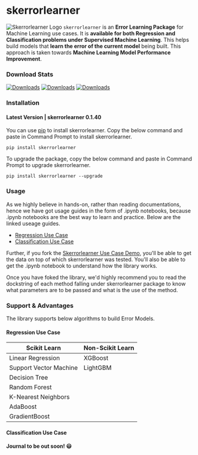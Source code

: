 # skerrorlearner

![Skerrorlearner Logo](https://github.com/IndrashisDas/skerrorlearner/blob/main/Assets/Asset%2013.png)
```skerrorlearner``` is an **Error Learning Package** for Machine Learning use cases. It is **available for both Regression and Classification problems under Supervised Machine Learning**. This helps build models that **learn the error of the current model** being built. This approach is taken towards **Machine Learning Model Performance Improvement**.

### Download Stats

[![Downloads](https://static.pepy.tech/personalized-badge/skerrorlearner?period=total&units=international_system&left_color=black&right_color=orange&left_text=Total%20Downloads)](https://pepy.tech/project/skerrorlearner) [![Downloads](https://static.pepy.tech/personalized-badge/skerrorlearner?period=month&units=international_system&left_color=black&right_color=orange&left_text=Monthly%20Downloads)](https://pepy.tech/project/skerrorlearner) [![Downloads](https://static.pepy.tech/personalized-badge/skerrorlearner?period=week&units=international_system&left_color=black&right_color=orange&left_text=Weekly%20Downloads)](https://pepy.tech/project/skerrorlearner)

### Installation

#### Latest Version | skerrorlearner 0.1.40

You can use [pip](https://pypi.org/project/skerrorlearner/) to install skerrorlearner. Copy the below command and paste in Command Prompt to install skerrorlearner.
```
pip install skerrorlearner
```

To upgrade the package, copy the below command and paste in Command Prompt to upgrade skerrorlearner.
```
pip install skerrorlearner --upgrade
```

### Usage

As we highly believe in hands-on, rather than reading documentations, hence we have got usage guides in the form of .ipynb notebooks, because .ipynb notebooks are the best way to learn and practice. Below are the linked useage guides.

* [Regression Use Case](https://github.com/IndrashisDas/skerrorlearner/blob/main/Skerrorlearner%20Use%20Case%20Demo/Skerrorlearner%20-%20Regression%20Use%20Case%20Demo/Skerrorlearner%20-%20Regression%20Use%20Case%20Demo.ipynb)
* [Classification Use Case](https://github.com/IndrashisDas/skerrorlearner/blob/main/Skerrorlearner%20Use%20Case%20Demo/Skerrorlearner%20-%20Classification%20Use%20Case%20Demo/Skerrorlearner%20-%20Classification%20Use%20Case%20Demo.ipynb)

Further, if you fork the [Skerrorlearner Use Case Demo](https://github.com/IndrashisDas/skerrorlearner/tree/main/Skerrorlearner%20Use%20Case%20Demo), you'll be able to get the data on top of which skerrorlearner was tested. You'll also be able to get the .ipynb notebook to understand how the library works.

Once you have foked the library, we'd highly recommend you to read the dockstring of each method falling under skerrorlearner package to know what parameters are to be passed and what is the use of the method.

### Support & Advantages

The library supports below algorithms to build Error Models.

#### Regression Use Case

Scikit Learn | Non-Scikit Learn
------------ | -------------
Linear Regression | XGBoost
Support Vector Machine | LightGBM
Decision Tree | 
Random Forest | 
K-Nearest Neighbors | 
AdaBoost | 
GradientBoost | 

#### Classification Use Case

#### Journal to be out soon! :smiley:

